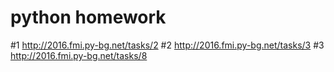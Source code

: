 # python homework

#1 http://2016.fmi.py-bg.net/tasks/2
#2 http://2016.fmi.py-bg.net/tasks/3
#3 http://2016.fmi.py-bg.net/tasks/8
